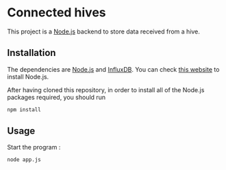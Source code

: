 # Connected hives

This project is a [Node.js](https://nodejs.org/en/) backend to store data received from a hive.

## Installation

The dependencies are [Node.js](https://nodejs.org/en/) and [InfluxDB](https://https://www.influxdata.com/).
You can check [this website](https://nodejs.org/en/download/) to install Node.js.

After having cloned this repository, in order to install all of the Node.js packages required, you should run
```sh
npm install
```

## Usage

Start the program :

```sh
node app.js
```